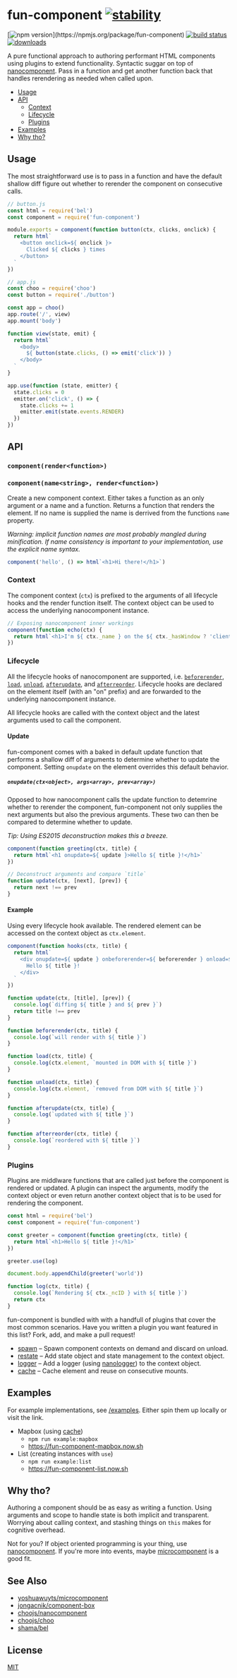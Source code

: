 # fun-component [![stability](https://img.shields.io/badge/stability-experimental-orange.svg?style=flat-square)](https://nodejs.org/api/documentation.html#documentation_stability_index)

[![npm version](https://img.shields.io/npm/v/fun-component.svg?)](https://npmjs.org/package/fun-component) [![build status](https://img.shields.io/travis/tornqvist/fun-component/master.svg?style=flat-square)](https://travis-ci.org/tornqvist/fun-component)
[![downloads](http://img.shields.io/npm/dm/fun-component.svg?style=flat-square)](https://npmjs.org/package/fun-component)

A pure functional approach to authoring performant HTML components using plugins to extend functionality. Syntactic suggar on top of [nanocomponent](https://github.com/choojs/nanocomponent). Pass in a function and get another function back that handles rerendering as needed when called upon.

- [Usage](#usage)
- [API](#api)
  - [Context](#context)
  - [Lifecycle](#lifecycle)
  - [Plugins](#plugins)
- [Examples](#examples)
- [Why tho?](#why-tho)

## Usage

The most straightforward use is to pass in a function and have the default shallow diff figure out whether to rerender the component on consecutive calls.

```javascript
// button.js
const html = require('bel')
const component = require('fun-component')

module.exports = component(function button(ctx, clicks, onclick) {
  return html`
    <button onclick=${ onclick }>
      Clicked ${ clicks } times
    </button>
  `
})
```

```javascript
// app.js
const choo = require('choo')
const button = require('./button')

const app = choo()
app.route('/', view)
app.mount('body')

function view(state, emit) {
  return html`
    <body>
      ${ button(state.clicks, () => emit('click')) }
    </body>
  `
}

app.use(function (state, emitter) {
  state.clicks = 0
  emitter.on('click', () => {
    state.clicks += 1
    emitter.emit(state.events.RENDER)
  })
})
```

## API

### `component(render<function>)`
### `component(name<string>, render<function>)`

Create a new component context. Either takes a function as an only argument or a name and a function. Returns a function that renders the element. If no name is supplied the name is derrived from the functions `name` property.

*Warning: implicit function names are most probably mangled during minification. If name consistency is important to your implementation, use the explicit name syntax.*

```javascript
component('hello', () => html`<h1>Hi there!</h1>`)
```

### Context

The component context (`ctx`) is prefixed to the arguments of all lifecycle hooks and the render function itself. The context object can be used to access the underlying nanocomponent instance.

```javascript
// Exposing nanocomponent inner workings
component(function echo(ctx) {
  return html`<h1>I'm ${ ctx._name } on the ${ ctx._hasWindow ? 'client' : 'server' }</h1>`
})
```

### Lifecycle

All the lifecycle hooks of nanocomponent are supported, i.e. [`beforerender`](https://github.com/choojs/nanocomponent#nanocomponentprototypebeforerenderel), [`load`](https://github.com/choojs/nanocomponent#nanocomponentprototypeloadel), [`unload`](https://github.com/choojs/nanocomponent#nanocomponentprototypeunloadel), [`afterupdate`](https://github.com/choojs/nanocomponent#nanocomponentprototypeafterupdateel), and [`afterreorder`](https://github.com/choojs/nanocomponent#nanocomponentprototypeafterreorderel). Lifecycle hooks are declared on the element itself (with an "on" prefix) and are forwarded to the underlying nanocomponent instance.

All lifecycle hooks are called with the context object and the latest arguments used to call the component.

#### Update

fun-component comes with a baked in default update function that performs a shallow diff of arguments to determine whether to update the component. Setting `onupdate` on the element overrides this default behavior.

##### `onupdate(ctx<object>, args<array>, prev<array>)`

Opposed to how nanocomponent calls the update function to detemrine whether to rerender the component, fun-component not only supplies the next arguments but also the previous arguments. These two can then be compared to determine whether to update.

*Tip: Using ES2015 deconstruction makes this a breeze.*

```javascript
component(function greeting(ctx, title) {
  return html`<h1 onupdate=${ update }>Hello ${ title }!</h1>`
})

// Deconstruct arguments and compare `title`
function update(ctx, [next], [prev]) {
  return next !== prev
}
```

#### Example

Using every lifecycle hook available. The rendered element can be accessed on the context object as `ctx.element`.

```javascript
component(function hooks(ctx, title) {
  return html`
    <div onupdate=${ update } onbeforerender=${ beforerender } onload=${ load } onunload=${ unload } onafterupdate=${ afterupdate } onafterreorder=${ afterreorder }>
      Hello ${ title }!
    </div>
  `
})

function update(ctx, [title], [prev]) {
  console.log(`diffing ${ title } and ${ prev }`)
  return title !== prev
}

function beforerender(ctx, title) {
  console.log(`will render with ${ title }`)
}

function load(ctx, title) {
  console.log(ctx.element, `mounted in DOM with ${ title }`)
}

function unload(ctx, title) {
  console.log(ctx.element, `removed from DOM with ${ title }`)
}

function afterupdate(ctx, title) {
  console.log(`updated with ${ title }`)
}

function afterreorder(ctx, title) {
  console.log(`reordered with ${ title }`)
}
```

### Plugins

Plugins are middlware functions that are called just before the component is rendered or updated. A plugin can inspect the arguments, modify the context object or even return another context object that is to be used for rendering the component.

```javascript
const html = require('bel')
const component = require('fun-component')

const greeter = component(function greeting(ctx, title) {
  return html`<h1>Hello ${ title }!</h1>`
})

greeter.use(log)

document.body.appendChild(greeter('world'))

function log(ctx, title) {
  console.log(`Rendering ${ ctx._ncID } with ${ title }`)
  return ctx
}
```

fun-component is bundled with with a handfull of plugins that cover the most common scenarios. Have you written a plugin you want featured in this list? Fork, add, and make a pull request!

- [spawn](spawn) – Spawn component contexts on demand and discard on unload.
- [restate](restate) – Add state object and state management to the context object.
- [logger](logger) – Add a logger (using [nanologger](https://github.com/choojs/nanologger)) to the context object.
- [cache](cache) – Cache element and reuse on consecutive mounts.

## Examples

For example implementations, see [/examples](/examples). Either spin them up locally or visit the link.

- Mapbox (using [cache](cache))
  - `npm run example:mapbox`
  - https://fun-component-mapbox.now.sh
- List (creating instances with `use`)
  - `npm run example:list`
  - https://fun-component-list.now.sh

## Why tho?

Authoring a component should be as easy as writing a function. Using arguments and scope to handle state is both implicit and transparent. Worrying about calling context, and stashing things on `this` makes for cognitive overhead.

Not for you? If object oriented programming is your thing, use [nanocomponent](https://github.com/choojs/nanocomponent). If you're more into events, maybe [microcomponent](https://github.com/yoshuawuyts/microcomponent) is a good fit.

## See Also

- [yoshuawuyts/microcomponent](https://github.com/yoshuawuyts/microcomponent)
- [jongacnik/component-box](https://github.com/jongacnik/component-box)
- [choojs/nanocomponent](https://github.com/choojs/nanocomponent)
- [choojs/choo](https://github.com/choojs/choo)
- [shama/bel](https://github.com/shama/bel)

## License

[MIT](https://tldrlegal.com/license/mit-license)
